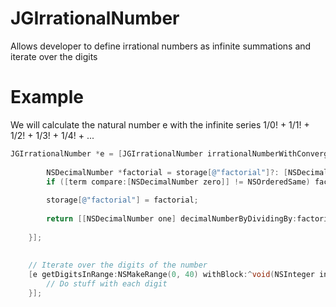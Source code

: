 JGIrrationalNumber
==================

Allows developer to define irrational numbers as infinite summations and iterate over the digits

Example
==================

We will calculate the natural number e with the infinite series 1/0! + 1/1! + 1/2! + 1/3! + 1/4! + ...

```objective-c
JGIrrationalNumber *e = [JGIrrationalNumber irrationalNumberWithConvergingSeries:^NSDecimalNumber *(NSDecimalNumber *term, NSMutableDictionary *storage) {
        
        NSDecimalNumber *factorial = storage[@"factorial"]?: [NSDecimalNumber one];
        if ([term compare:[NSDecimalNumber zero]] != NSOrderedSame) factorial = [factorial decimalNumberByMultiplyingBy:term];
        
        storage[@"factorial"] = factorial;
        
        return [[NSDecimalNumber one] decimalNumberByDividingBy:factorial];
        
    }];
    
    
    // Iterate over the digits of the number
    [e getDigitsInRange:NSMakeRange(0, 40) withBlock:^void(NSInteger index, NSString *digit) {
        // Do stuff with each digit
    }];

```

